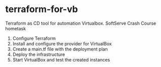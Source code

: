 # terraform-for-vb
Terraform as CD tool for automation Virtualbox. SoftServe Crash Course hometask

1) Configure Terraform
2) Install and configure the provider for VirtualBox
3) Create a main.tf file with the deployment plan
4) Deploy the infrastructure
5) Start VirtualBox and test the created instances
